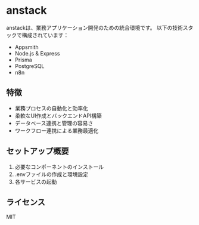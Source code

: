 # anstack
anstackは、業務アプリケーション開発のための統合環境です。
以下の技術スタックで構成されています：

- Appsmith
- Node.js & Express
- Prisma
- PostgreSQL
- n8n

## 特徴

- 業務プロセスの自動化と効率化
- 柔軟なUI作成とバックエンドAPI構築
- データベース連携と管理の容易さ
- ワークフロー連携による業務最適化

## セットアップ概要

1. 必要なコンポーネントのインストール
2. .envファイルの作成と環境設定
3. 各サービスの起動

## ライセンス

MIT
